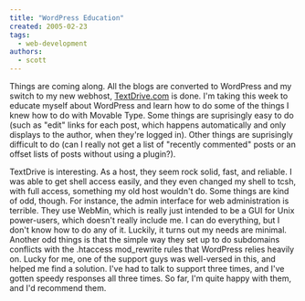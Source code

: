 ```yaml
---
title: "WordPress Education"
created: 2005-02-23
tags: 
  - web-development
authors: 
  - scott
---
```


Things are coming along. All the blogs are converted to WordPress and my switch to my new webhost, [TextDrive.com](http://www.textdrive.com/) is done. I'm taking this week to educate myself about WordPress and learn how to do some of the things I knew how to do with Movable Type. Some things are suprisingly easy to do (such as "edit" links for each post, which happens automatically and only displays to the author, when they're logged in). Other things are suprisingly difficult to do (can I really not get a list of "recently commented" posts or an offset lists of posts without using a plugin?).

TextDrive is interesting. As a host, they seem rock solid, fast, and reliable. I was able to get shell access easily, and they even changed my shell to tcsh, with full access, something my old host wouldn't do. Some things are kind of odd, though. For instance, the admin interface for web administration is terrible. They use WebMin, which is really just intended to be a GUI for Unix power-users, which doesn't really include me. I can do everything, but I don't know how to do any of it. Luckily, it turns out my needs are minimal. Another odd things is that the simple way they set up to do subdomains conflicts with the .htaccess mod\_rewrite rules that WordPress relies heavily on. Lucky for me, one of the support guys was well-versed in this, and helped me find a solution. I've had to talk to support three times, and I've gotten speedy responses all three times. So far, I'm quite happy with them, and I'd recommend them.
